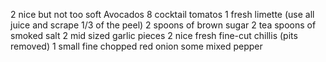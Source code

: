 2 nice but not too soft Avocados
8 cocktail tomatos
1 fresh limette (use all juice and scrape 1/3 of the peel)
2 spoons of brown sugar
2 tea spoons of smoked salt
2 mid sized garlic pieces
2 nice fresh fine-cut chillis (pits removed)
1 small fine chopped red onion
some mixed pepper
